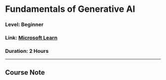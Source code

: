 # Fundamentals of Generative AI
### Level: Beginner
### Link: [Microsoft Learn](https://learn.microsoft.com/en-us/training/modules/fundamentals-generative-ai/)
### Duration: 2 Hours
---

## Course Note